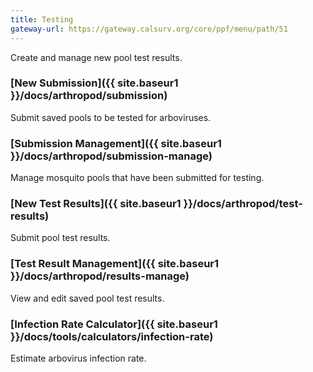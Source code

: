 ```yaml
---
title: Testing
gateway-url: https://gateway.calsurv.org/core/ppf/menu/path/51
---
```

Create and manage new pool test results.

### [New Submission]({{ site.baseur1 }}/docs/arthropod/submission)
Submit saved pools to be tested for arboviruses.

### [Submission Management]({{ site.baseur1 }}/docs/arthropod/submission-manage)
Manage mosquito pools that have been submitted for testing.

### [New Test Results]({{ site.baseur1 }}/docs/arthropod/test-results)
Submit pool test results.

### [Test Result Management]({{ site.baseur1 }}/docs/arthropod/results-manage)
View and edit saved pool test results.

### [Infection Rate Calculator]({{ site.baseur1 }}/docs/tools/calculators/infection-rate)
Estimate arbovirus infection rate.
